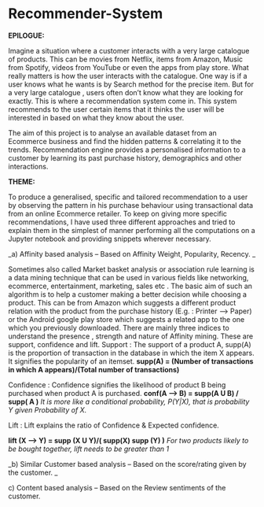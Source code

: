# Recommender-System  

**EPILOGUE:**    

Imagine a situation where a customer interacts with a very large catalogue of products. This can be movies from Netflix, items from Amazon, Music from Spotify, videos from YouTube or even the apps from play store. What really matters is how the user interacts with the catalogue. One way is if a user knows what he wants is by Search method for the precise item. But for a very large catalogue , users often don’t know what they are looking for exactly. This is where a recommendation system come in. This system recommends to the user certain items that it thinks the user will be interested in based on what they know about the user.  

The aim of this project is to analyse an available dataset from an Ecommerce business and find the hidden patterns &amp; correlating it to the trends. Recommendation engine provides a personalised information to a customer by learning its past purchase history, demographics and other interactions.  

**THEME:**  
  
To produce a generalised, specific and tailored recommendation to a user by observing the pattern in his purchase behaviour using transactional data from an online Ecommerce retailer. To keep on giving more specific recommendations, I have used three different
approaches and tried to explain them in the simplest of manner performing all the computations on a Jupyter notebook and providing snippets wherever necessary.  
  
_a) Affinity based analysis – Based on Affinity Weight, Popularity, Recency.  _

Sometimes also called Market basket analysis or association rule learning is a data mining technique that can be used in various fields like networking, ecommerce, entertainment, marketing, sales etc . The basic aim of such an algorithm is to help a customer making a better decision while choosing a product. This can be from Amazon which suggests a different product relation with the product from the purchase history (E.g. : Printer --> Paper) or the Android google play store which suggests a related app to the one which you previously downloaded. There are mainly three indices to understand the presence , strength and nature of Affinity mining. These are support, confidence and lift. 
Support : The support of a product A, supp(A) is the proportion of transaction in the database in which the item X appears. It signifies the popularity of an itemset.
**supp(A) = (Number of transactions in which A appears)/(Total number of transactions)**

Confidence : Confidence signifies the likelihood of product B being purchased when product A is purchased.
**conf(A --&gt; B) = supp(A U B) / supp( A )**
_It is more like a conditional probability, P(Y|X), that is probability Y given Probability of X._

Lift : Lift explains the ratio of Confidence &amp; Expected confidence.

**lift (X --&gt; Y) = supp (X U Y)/( supp(X) supp (Y) )**
_For two products likely to be bought together, lift needs to be greater than 1_

_b) Similar Customer based analysis – Based on the score/rating given by the customer.  _  


c) Content based analysis – Based on the Review sentiments of the customer.  
